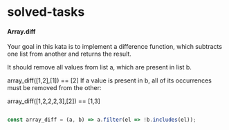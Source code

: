 # solved-tasks

#### Array.diff
     
 Your goal in this kata is to implement a difference function, which subtracts one list from another and returns the result.
 
 It should remove all values from list a, which are present in list b.
 
 array_diff([1,2],[1]) == [2]
 If a value is present in b, all of its occurrences must be removed from the other:
 
 array_diff([1,2,2,2,3],[2]) == [1,3]

  
   
   
```javascript

const array_diff = (a, b) => a.filter(el => !b.includes(el));







```
